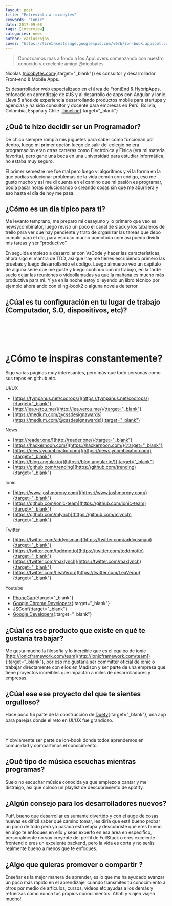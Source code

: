 ```yaml
---
layout: post
title: "Entrevista a nicobytes"
keywords: "Ionic"
date: 2017-09-08
tags: [interview]
categories: news
author: carlosrojas
cover: "https://firebasestorage.googleapis.com/v0/b/ion-book.appspot.com/o/posts%2F2017-09-08-interview-nicobytes%2Fprofile.jpg?alt=media&token=0939093b-31ec-4e9a-a1ce-6bd904fc9539"
---
```

> Conozcamos mas a fondo a los AppLovers comenzando con nuestro conocido y excelente amigo @nicobytes.

<amp-img width="1024" height="512" layout="responsive" src="https://firebasestorage.googleapis.com/v0/b/ion-book.appspot.com/o/posts%2F2017-09-08-interview-nicobytes%2Fprofile.jpg?alt=media&token=0939093b-31ec-4e9a-a1ce-6bd904fc9539"></amp-img> 

Nicolas [(nicobytes.com](http://www.nicobytes.com/){:target="_blank"}) es consultor y desarrollador Front-end & Mobile Apps.

Es desarrollador web especializado en el área de FrontEnd & HybripApps, enfocado en aprendizaje de #JS y al desarrollo de apps con Angular y Ionic. Lleva 5 años de experiencia desarrollando productos mobile para startups y agencias  y ha sido consultor y docente para empresas en Perú, Bolivia, Colombia, España y Chile. [Timeline](http://www.nicobytes.com/talks){:target="_blank"}

## ¿Qué te hizo decidir ser un Programador?

De chico siempre rompía mis juguetes para saber cómo funcionan por dentro, luego mi primer opción luego de salir del colegio no era programación eran otras carreras como Electrónica y Física (era mi materia favorita), pero gané una beca en una universidad para estudiar informática, no estaba muy seguro. 

El primer semestre me fue mal pero luego vi algoritmos y vi la forma en la que podías solucionar problemas de la vida común con código, eso me gusto mucho y asi me di cuenta en el camino que mi pasión es programar, podía pasar horas solucionando o creando cosas sin que me aburriera y eso hasta el día de hoy me pasa.

## ¿Cómo es un día típico para ti?

Me levanto temprano, me preparo mi desayuno y lo primero que veo es newsycombinator, luego reviso un poco el canal de slack y los tabaleros de trello para ver que hay pendiente y trato de organizar las tareas que debo cumplir para el día, para eso uso mucho pomotodo.com asi puedo dividir mis tareas y ser “productivo”. 

En seguida empiezo a desarrollar con VsCode y hacer las características, ahora sigo el mantra de TDD, así que hay me tienes escribiendo primero las pruebas y luego desarrollando el código. Luego almuerzo veo un capítulo de alguna serie que me guste y luego continuo con mi trabajo, en la tarde suelo dejar las reuniones o videollamadas ya que la mañana es mucho más productiva para mi. Y ya en la noche estoy o leyendo un libro técnico por ejemplo ahora ando con el ng-book2 o alguna novela de terror.


## ¿Cúal es tu configuración en tu lugar de trabajo (Computador, S.O, dispositivos, etc)?

<amp-img width="619" height="143" layout="responsive" src="https://firebasestorage.googleapis.com/v0/b/ion-book.appspot.com/o/posts%2F2017-09-08-interview-nicobytes%2Ftools.png?alt=media&token=81efbe12-96b9-4141-b5b9-464458610f2f"></amp-img>
<br/>

<div class="row wrap">
  <div class="col col-100 col-md-33 col-lg-33">
    <amp-img width="720" height="1280" layout="responsive" src="https://firebasestorage.googleapis.com/v0/b/ion-book.appspot.com/o/posts%2F2017-09-08-interview-nicobytes%2Fphone1.png?alt=media&token=ce975449-7bf3-4c6e-9cb7-41d526630de5"></amp-img>
  </div>
  <div class="col col-100 col-md-33 col-lg-33">
    <amp-img width="720" height="1280" layout="responsive" src="https://firebasestorage.googleapis.com/v0/b/ion-book.appspot.com/o/posts%2F2017-09-08-interview-nicobytes%2Fphone2.png?alt=media&token=d1d0ac61-c794-4a1b-b70a-48668c48795f"></amp-img>
  </div>
  <div class="col col-100 col-md-33 col-lg-33">
    <amp-img width="720" height="1280" layout="responsive" src="https://firebasestorage.googleapis.com/v0/b/ion-book.appspot.com/o/posts%2F2017-09-08-interview-nicobytes%2Fphone3.png?alt=media&token=4bd5d2bd-94fd-4fc4-9459-e6cd0c91bac5"></amp-img>
  </div>
</div>
<br>
<amp-img width="800" height="598" layout="responsive" src="https://firebasestorage.googleapis.com/v0/b/ion-book.appspot.com/o/posts%2F2017-09-08-interview-nicobytes%2Fplace.jpg?alt=media&token=9f9b5510-a7ec-4816-b739-a941d23d8489"></amp-img> 
<br/>

# ¿Cómo te inspiras constantemente?

Sigo varias páginas muy interesantes, pero más que todo personas como sus repos en github etc.

UI/UX
- [https://tympanus.net/codrops/](https://tympanus.net/codrops/){:target="_blank"}
- [http://lea.verou.me/](http://lea.verou.me/){:target="_blank"}
- [https://medium.com/@cssdesignawards](https://medium.com/@cssdesignawards){:target="_blank"}

News
- [http://reader.one/](http://reader.one/){:target="_blank"}
- [https://hackernoon.com/](https://hackernoon.com/){:target="_blank"}
- [https://news.ycombinator.com/](https://news.ycombinator.com/){:target="_blank"}
- [https://blog.angular.io/](https://blog.angular.io/){:target="_blank"}
- [https://github.com/trending](https://github.com/trending){:target="_blank"}

Ionic
- [https://www.joshmorony.com/](https://www.joshmorony.com/){:target="_blank"}
- [https://github.com/ionic-team](https://github.com/ionic-team){:target="_blank"}
- [https://github.com/mlynch](https://github.com/mlynch){:target="_blank"}

Twitter

- [https://twitter.com/addyosmani](https://twitter.com/addyosmani){:target="_blank"}
- [https://twitter.com/toddmotto](https://twitter.com/toddmotto){:target="_blank"}
- [https://twitter.com/maxlynch](https://twitter.com/maxlynch){:target="_blank"}
- [https://twitter.com/LeaVerou](https://twitter.com/LeaVerou){:target="_blank"}

Youtube

- [PhoneGap](https://www.youtube.com/channel/UC-b4-PjK0gq4QDpIpsLiFdg){:target="_blank"}
- [Google Chrome Developers](https://www.youtube.com/channel/UCnUYZLuoy1rq1aVMwx4aTzw){:target="_blank"}
- [JSConf](https://www.youtube.com/channel/UCzoVCacndDCfGDf41P-z0iA){:target="_blank"}
- [Google Developers](https://www.youtube.com/channel/UC_x5XG1OV2P6uZZ5FSM9Ttw){:target="_blank"}

## ¿Cúal es ese producto que existe en qué te gustaría trabajar?

Me gusta mucho la filosofía y lo increíble que es el equipo de ionic [http://ionicframework.com/team](http://ionicframework.com/team]){:target="_blank"}, por eso me gustaria ser committer oficial de ionic o trabajar directamente con ellos en Madison y ser parte de una empresa que tiene proyectos increíbles que impactan a miles de desarrolladores y empresas.

## ¿Cúal ese ese proyecto del que te sientes orgulloso?

Hace poco fui parte de la construcción de [Duety](http://www.duety.co/){:target="_blank"}, una app para parejas donde el reto en UI/UX fue grandioso.

<div class="row wrap">
  <div class="col col-100 col-md-33 col-lg-33">
    <amp-img width="720" height="1280" layout="responsive" src="https://lh3.googleusercontent.com/CJaeCXJSSmY3BUUbrymitMGvmIv67pN6_6sHURH4hP6fhhAHM0q5Hq4oxucVUmVL8VAN=h900-rw"></amp-img>
  </div>
  <div class="col col-100 col-md-33 col-lg-33">
    <amp-img width="720" height="1280" layout="responsive" src="https://lh3.googleusercontent.com/kc-KhU6el4KJWgNGA8sK6x3zmYWaFFdfGZdf4lqYvii8mFWROCG2v0O-X76aO1Lz-Ls=h900-rw"></amp-img>
  </div>
  <div class="col col-100 col-md-33 col-lg-33">
    <amp-img width="720" height="1280" layout="responsive" src="https://lh3.googleusercontent.com/eg6Bz6_5zIOuMLK1xgpIPCUL87WIgBr-ts4yhW_QqeyEK7WG_kEf_TwGqtUDfHWZ510=h900-rw"></amp-img>
  </div>
</div>
<br>

Y obviamente ser parte de ion-book donde todos aprendemos en comunidad y compartimos el conocimiento.

## ¿Qué tipo de música escuchas mientras programas?

Suelo no escuchar música conocida ya que empiezo a cantar y me distraigo, así que coloco un playlist de descubrimiento de spotify.

## ¿Algún consejo para los desarrolladores nuevos?

Puff, bueno que desarrollar es sumante divertido y con el auge de cosas nuevas es difícil saber qué camino tomar, les diría que está bueno probar un poco de todo pero ya pasada esta etapa y descubriste que eres bueno en algo te enfoques en ello y seas experto en esa área en específico, personalmente no soy creyente del perfil de FullStack o eres excelente frontend o eres un excelente backend, pero la vida es corta y no serás realmente bueno a menos que te enfoques.

## ¿Algo que quieras promover o compartir ?

Enseñar es la mejor manera de aprender, es lo que me ha ayudado avanzar un poco más rápido en el aprendizaje, cuando transmites tu conocimiento a otros por medio de artículos, cursos, videos etc ayudas a los demás y refuerzas como nunca tus propios conocimientos. Ahhh y viajen viajen mucho!
